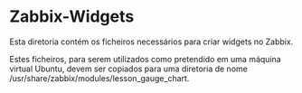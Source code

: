 # Zabbix-Widgets


Esta diretoria contém os ficheiros necessários para criar widgets no Zabbix.



Estes ficheiros, para serem utilizados como pretendido em uma máquina virtual Ubuntu, devem ser copiados para uma diretoria de nome /usr/share/zabbix/modules/lesson_gauge_chart.
